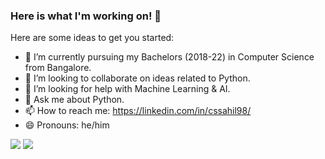 ### Here is what I'm working on! 👋


Here are some ideas to get you started:


- 🌱 I’m currently pursuing my Bachelors (2018-22) in Computer Science from Bangalore.
- 👯 I’m looking to collaborate on ideas related to Python.
- 🤔 I’m looking for help with Machine Learning & AI.
- 💬 Ask me about Python.
- 📫 How to reach me: https://linkedin.com/in/cssahil98/
- 😄 Pronouns: he/him


<img src="https://github-readme-stats.vercel.app/api?username=csssahil98&&show_icons=true&title_color=ffffff&icon_color=bb2acf&text_color=daf7dc&bg_color=151515">
<img src="https://github-readme-stats.vercel.app/api/top-langs/?username=csssahil98&theme=dark&hide_langs_below=1">
